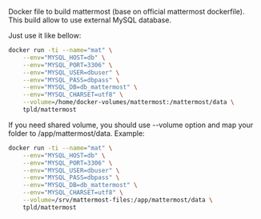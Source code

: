Docker file to build mattermost (base on official mattermost dockerfile).
This build allow to use external MySQL database.

Just use it like bellow:
```bash
docker run -ti --name="mat" \
    --env="MYSQL_HOST=db" \
    --env="MYSQL_PORT=3306" \
    --env="MYSQL_USER=dbuser" \
    --env="MYSQL_PASS=dbpass" \
    --env="MYSQL_DB=db_mattermost" \
    --env="MYSQL_CHARSET=utf8" \
    --volume=/home/docker-volumes/mattermost:/mattermost/data \
    tpld/mattermost
```
    
If you need shared volume, you should use --volume option and map your folder to /app/mattermost/data.
Example:

```bash
docker run -ti --name="mat" \
    --env="MYSQL_HOST=db" \
    --env="MYSQL_PORT=3306" \
    --env="MYSQL_USER=dbuser" \
    --env="MYSQL_PASS=dbpass" \
    --env="MYSQL_DB=db_mattermost" \
    --env="MYSQL_CHARSET=utf8" \
    --volume=/srv/mattermost-files:/app/mattermost/data \
    tpld/mattermost
```
